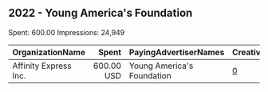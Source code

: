 ## 2022 - Young America's Foundation 
Spent: 600.00
Impressions: 24,949

|OrganizationName|Spent|PayingAdvertiserNames|CreativeUrls|Impressions|Genders|AgeBrackets|CountryCodes|BillingAddresses|CandidateBallotInformation|
|:---|---:|:---|:---|---:|:---|:---|:---|:---|:---|
|Affinity Express  Inc.|600.00 USD|Young America's Foundation|[0](https://www.snap.com/political-ads/asset/3944c8ec1ca8111bffadb4554a2c6c1ade71722b665998ac7b24bcaaa8a78c6a?mediaType=mp4)|24,949||18-24|united states|"2175 Point Blvd.,ELGIN,60123,US"||
